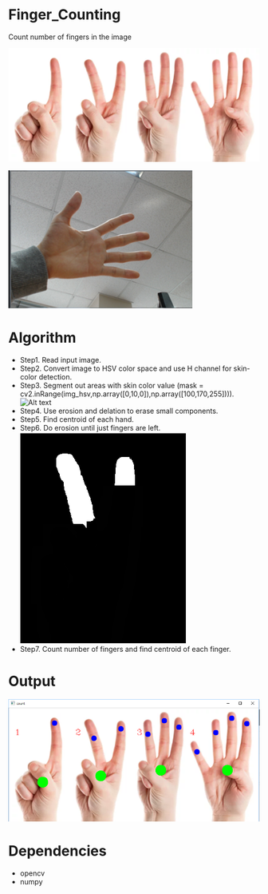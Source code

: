 # Finger_Counting
Count number of fingers in the image

![Alt text](Images/hand1.png?raw=true "Hand no.1")

![Alt text](Images/hand2.png?raw=true "Hand no.2")

# Algorithm
- Step1. Read input image.
- Step2. Convert image to HSV color space and use H channel for skin-color detection.
- Step3. Segment out areas with skin color value (mask = cv2.inRange(img_hsv,np.array([0,10,0]),np.array([100,170,255]))).
![Alt text](Images/HSV_THESHOLD.png?raw=true "HANDS_THRESHOLDING")
- Step4. Use erosion and delation to erase small components.
- Step5. Find centroid of each hand.
- Step6. Do erosion until just fingers are left.
![Alt text](Images/finger.png?raw=true "finger")
- Step7. Count number of fingers and find centroid of each finger.

# Output
![Alt text](Images/output.png?raw=true "output")

# Dependencies
- opencv
- numpy
